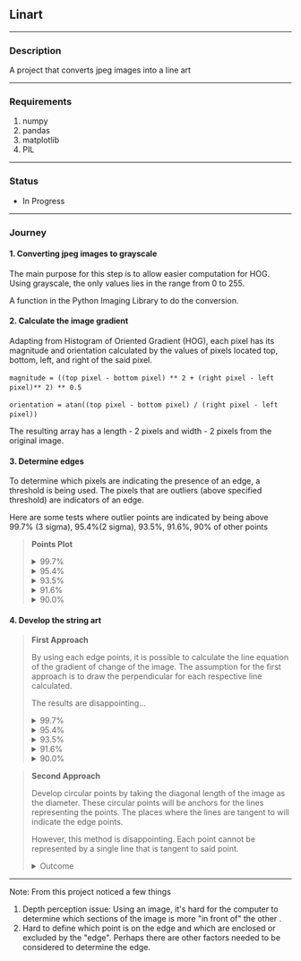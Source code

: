 ## Linart

---

### Description

A project that converts jpeg images into a line art

---

### Requirements

1. numpy
2. pandas
3. matplotlib
4. PIL

---

### Status

- In Progress

---

### Journey

#### 1. Converting jpeg images to grayscale

The main purpose for this step is to allow easier computation for HOG.
Using grayscale, the only values lies in the range from 0 to 255.

A function in the Python Imaging Library to do the conversion.

#### 2. Calculate the image gradient

Adapting from Histogram of Oriented Gradient (HOG), each pixel has its
magnitude and orientation calculated by the values of pixels located top,
bottom, left, and right of the said pixel.

`magnitude = ((top pixel - bottom pixel) ** 2 + (right pixel - left pixel)** 2) ** 0.5`

`orientation = atan((top pixel - bottom pixel) / (right pixel - left pixel))`

The resulting array has a length - 2 pixels and width - 2 pixels from the original image.

#### 3. Determine edges

To determine which pixels are indicating the presence of an edge, a threshold is being used.
The pixels that are outliers (above specified threshold) are indicators of an edge.

Here are some tests where outlier points are indicated by
being above 99.7% (3 sigma), 95.4%(2 sigma), 93.5%, 91.6%, 90% of other points

<blockquote>

**Points Plot**

<details>
<summary>99.7%</summary>

![Plot_Point_Attempt_1.png](Attempts%2FAttempt1%2FVariation_1%2FPlot_Point_Attempt_1.png)
</details>

<details>
<summary>95.4%</summary>

![Plot_Point_Attempt_1.png](Attempts%2FAttempt1%2FVariation_2%2FPlot_Point_Attempt_1.png)
</details>

<details>
<summary>93.5%</summary>

![Plot_Point_Attempt_1.png](Attempts%2FAttempt1%2FVariation_3%2FPlot_Point_Attempt_1.png)
</details>

<details>
<summary>91.6%</summary>

![Plot_Point_Attempt_1.png](Attempts%2FAttempt1%2FVariation_4%2FPlot_Point_Attempt_1.png)
</details>

<details>
<summary>90.0%</summary>

![Plot_Point_Attempt_1.png](Attempts%2FAttempt1%2FVariation_5%2FPlot_Point_Attempt_1.png)
</details>
</blockquote>

#### 4. Develop the string art

<blockquote>

**First Approach**

By using each edge points, it is possible to calculate the line equation of the gradient of change
of the image. The assumption for the first approach is to draw the perpendicular for each
respective line calculated.

The results are disappointing...

<details>
<summary>99.7%</summary>

![String_Art_Attempt_1.png](Attempts%2FAttempt1%2FVariation_1%2FString_Art_Attempt_1.png)
</details>

<details>
<summary>95.4%</summary>

![String_Art_Attempt_1.png](Attempts%2FAttempt1%2FVariation_2%2FString_Art_Attempt_1.png)
</details>

<details>
<summary>93.5%</summary>

![String_Art_Attempt_1.png](Attempts%2FAttempt1%2FVariation_3%2FString_Art_Attempt_1.png)
</details>

<details>
<summary>91.6%</summary>

![String_Art_Attempt_1.png](Attempts%2FAttempt1%2FVariation_4%2FString_Art_Attempt_1.png)
</details>

<details>
<summary>90.0%</summary>

![String_Art_Attempt_1.png](Attempts%2FAttempt1%2FVariation_5%2FString_Art_Attempt_1.png)
</details>
</blockquote>

<blockquote>

**Second Approach**

Develop circular points by taking the diagonal length of the image as the diameter. These circular points
will be anchors for the lines representing the points. The places where the lines are tangent to will 
indicate the edge points.

However, this method is disappointing. Each point cannot be represented by a single line that is tangent
to said point.

<details>
<summary>Outcome</summary>

![String_Art_Attempt_2.png](Attempts%2FAttempt2%2FVariation_1%2FString_Art_Attempt_2.png)
</details>

</blockquote>

---

Note: From this project noticed a few things
1. Depth perception issue: Using an image, it's hard for the computer to determine which sections of the image is
more "in front of" the other .
2. Hard to define which point is on the edge and which are enclosed or excluded by the "edge". Perhaps there are 
other factors needed to be considered to determine the edge.
